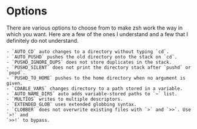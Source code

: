# Options

There are various options to choose from to make zsh work the way in which you want. Here are a few of the ones I understand and a few that I definitely do not understand.

    - `AUTO_CD` auto changes to a directory without typing `cd`.
    - `AUTO_PUSHD` pushes the old directory onto the stack on `cd`.
    - `PUSHD_IGNORE_DUPS` does not store duplicates in the stack.
    - `PUSHD_SILENT` does not print the directory stack after `pushd` or `popd`.
    - `PUSHD_TO_HOME` pushes to the home directory when no argument is given.
    - `CDABLE_VARS` changes directory to a path stored in a variable.
    - `AUTO_NAME_DIRS` auto adds variable-stored paths to `~` list.
    - `MULTIOS` writes to multiple descriptors.
    - `EXTENDED_GLOB` uses extended globbing syntax.
    - `CLOBBER` does not overwrite existing files with `>` and `>>`. Use `>!` and
    `>>!` to bypass.
